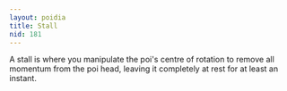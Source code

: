 ```yaml
---
layout: poidia
title: Stall
nid: 181
---
```


A stall is where you manipulate the poi's centre of rotation to remove all momentum from the poi head, leaving it completely at rest for at least an instant.
